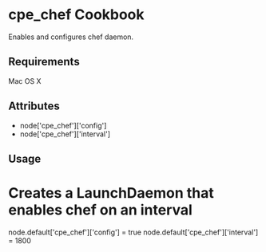 cpe_chef Cookbook
=========================
Enables and configures chef daemon.

Requirements
------------
Mac OS X

Attributes
----------
* node['cpe_chef']['config']
* node['cpe_chef']['interval']

Usage
-----
  # Creates a LaunchDaemon that enables chef on an interval
  node.default['cpe_chef']['config'] = true
  node.default['cpe_chef']['interval'] = 1800
